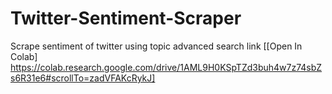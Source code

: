 # Twitter-Sentiment-Scraper
Scrape sentiment of twitter using topic advanced search link
[[Open In Colab] https://colab.research.google.com/drive/1AML9H0KSpTZd3buh4w7z74sbZs6R31e6#scrollTo=zadVFAKcRykJ]
